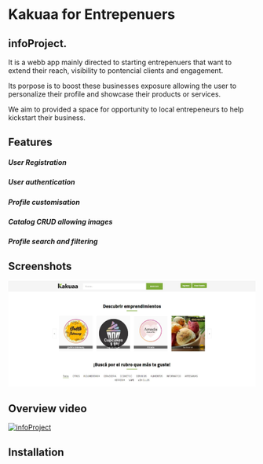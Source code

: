 # Kakuaa for Entrepenuers
## infoProject.

It is a webb app mainly directed to starting entrepenuers that want to extend their reach, visibility to pontencial clients and engagement.

Its porpose is to boost these businesses exposure allowing the user to personalize their profile and showcase their products or services.

We aim to provided a space for opportunity to local entrepeneurs to help kickstart their business. 

## Features
##### User Registration 
##### User authentication
##### Profile customisation
##### Catalog CRUD allowing images
##### Profile search and filtering 





## Screenshots
![](screenshots/homepage.jpg? "Home Page")

## Overview video
[![infoProject](https://img.youtube.com/vi/xL6QrUc2ShQ&feature=youtu.be/0.jpg)](https://www.youtube.com/watch?v=xL6QrUc2ShQ&feature=youtu.be​)

## Installation

